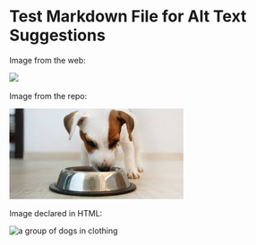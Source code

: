 # Test Markdown File for Alt Text Suggestions

Image from the web:

![](https://images.pexels.com/photos/39317/chihuahua-dog-puppy-cute-39317.jpeg?auto=compress&cs=tinysrgb&w=1260&h=750&dpr=2)

Image from the repo:

![](https://github.com/sam9111/markdown-accessibility-helper/blob/main/puppy.jpeg?raw=true)

Image declared in HTML:

<img src="https://www.rd.com/wp-content/uploads/2018/02/04_Adorable-Puppy-Pictures-that-Will-Make-You-Melt_361302206_Grigorita-Ko.jpg?fit=700,467" alt="a group of dogs in clothing" title="a group of dogs in clothing">
